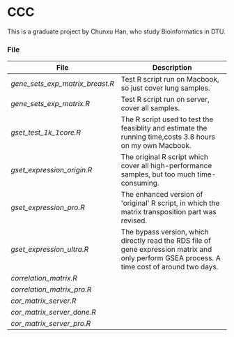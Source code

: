 # CCC
This is a graduate project by Chunxu Han, who study Bioinformatics in DTU. 


### File

| **File**                        | **Description**                                                                                                                               |
| ------------------------------- | --------------------------------------------------------------------------------------------------------------------------------------------- |
| *gene_sets_exp_matrix_breast.R* | Test R script run on Macbook, so just cover lung samples.                                                                                     |
| *gene_sets_exp_matrix.R*        | Test R script run on server, cover all samples.                                                                                               |
| *gset_test_1k_1core.R*          | The R script used to test the feasiblity and estimate the running time,costs 3.8 hours on my own Macbook.                                     |
| *gset_expression_origin.R*      | The original R script which cover all high-performance samples, but too much time-consuming.                                                  |
| *gset_expression_pro.R*         | The enhanced version of 'original' R script, in which the matrix transposition part was revised.                                              |
| *gset_expression_ultra.R*       | The bypass version, which directly read the RDS file of gene expression matrix and only perform GSEA process. A time cost of around two days. |
| *correlation_matrix.R* | | The very original R script run on Macbook, however very slow
| *correlation_matrix_pro.R* | | The optimization of R script to save time, it gets quicker!
| *cor_matrix_server.R* | | The R script run on server to parallelly compute the correlation matrix using four cores
| *cor_matrix_server_done.R* | | The R script run successfully on server using only one core
| *cor_matrix_server_pro.R* | | How to save the memory?

